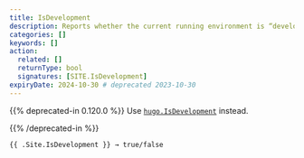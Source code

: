 ```yaml
---
title: IsDevelopment
description: Reports whether the current running environment is “development”.
categories: []
keywords: []
action:
  related: []
  returnType: bool
  signatures: [SITE.IsDevelopment]
expiryDate: 2024-10-30 # deprecated 2023-10-30
---
```


{{% deprecated-in 0.120.0 %}}
Use [`hugo.IsDevelopment`] instead.

[`hugo.IsDevelopment`]: /functions/hugo/isdevelopment
{{% /deprecated-in %}}

```go-html-template
{{ .Site.IsDevelopment }} → true/false
```
